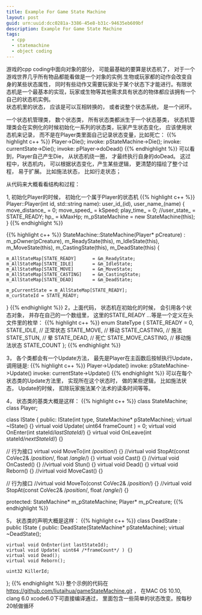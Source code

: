 ```yaml
---
title: Example For Game State Machine
layout: post
guid: urn:uuid:dcc0281a-3386-45e8-b31c-94635eb609bf
description: Example For Game State Machine
tags:
  - cpp
  - statemachine
  - object coding
---
```


游戏的cpp coding中面向对象的部分， 可能最基础的要算是状态机了， 对于一个游戏世界几乎所有物品都能看做是一个对象的实例.生物或玩家都的动作会改变自身的某些状态属性， 同时有些动作又需要玩家处于某个状态下才能进行。有限状态机是一个最基本的实现，玩家或生物等其他需求具有状态的物体都应该拥有一个自己的状态机实例。  
状态机里的状态， 应该是可以互相转换的， 或者说整个状态系统， 是一个闭环。   

一个状态机管理类， 数个状态类， 所有状态类都派生于一个状态基类， 状态机管理类会在实例化的时候初始化一系列的状态类，玩家产生状态变化， 应该使用状态机来记录， 而不是在Player类里面自己记录状态变量，比如死亡：
{{% highlight c++ %}}
Player->Die(); invoke: pStateMachine->Die(); invoke: currentState->Die();  invoke: pPlayer->doDead()
{{% endhighlight %}}
可以看到，Player自己产生Die， 从状态机绕一圈， 才最终执行自身的doDead。 这过程中，状态机内， 可以根据状态变化，产生某些逻辑， 更清楚的描绘了整个过程， 易于扩展。 比如施法状态， 比如行走状态；  

从代码来大概看看结构和过程：

1, 初始化Player的时候， 初始化一个属于Player的状态机
{{% highlight c++ %}}
Player::Player(int id, std::string name):
    user_id_(id),
    user_name_(name)
{
    move_distance_ = 0;
    move_speed_ = kSpeed;
    play_time_ = 0;
    //user_state_ = STATE_READY;
    hp_ = kMaxHp;
    m_pStateMachine = new StateMachine(this);
}
{{% endhighlight %}}


{{% highlight c++ %}}
StateMachine::StateMachine(Player* pCreature) :
    m_pOwner(pCreature),
    m_ReadyState(this),
    m_IdleState(this),
    m_MoveState(this),
    m_CastingState(this),
    m_DeadState(this)
{

    m_AllStateMap[STATE_READY]		= &m_ReadyState;
    m_AllStateMap[STATE_IDLE]		= &m_IdleState;
    m_AllStateMap[STATE_MOVE]		= &m_MoveState;
    m_AllStateMap[STATE_CASTING]	= &m_CastingState;
    m_AllStateMap[STATE_DEAD]		= &m_DeadState;

	m_pCurrentState = m_AllStateMap[STATE_READY];
    m_curStateId = STATE_READY;

}
{{% endhighlight %}}
2，上面代码， 状态机在初始化的时候， 会引用各个状态对象， 并存在自己的一个数组里， 这里的STATE_READY ...等是一个定义在头文件里的枚举：
{{% highlight c++ %}}
enum StateType
{
    STATE_READY = 0,
    STATE_IDLE,						// 正常状态
    STATE_MOVE,						// 移动
    STATE_CASTING,					// 施法
    STATE_STUN,						// 晕
    STATE_DEAD,						// 死亡
    STATE_MOVE_CASTING,             // 移动施法状态
    STATE_COUNT
};
{{% endhighlight %}}


3， 各个类都会有一个Update方法， 最先是Player在主函数后按帧执行Update， 调用链是:
{{% highlight c++ %}}
Player->Update()  invoke: pStateMachine->Update() invoke: currentState->Update()
{{% endhighlight %}}
可以在每个状态类的Update方法里， 实现所在这个状态时， 做的某些逻辑， 比如施法状态， Update的时候， 扣除玩家施法某个法术的读条时间等等。

4， 状态类的基类大概是这样：
{{% highlight c++ %}}
class StateMachine;
class Player;

class IState
{
public:
  IState(int type, StateMachine* pStateMachine);
  virtual ~IState() {}
  virtual void Update( uint64 frameCount ) = 0;
  virtual void OnEnter(int stateId/*lastStateId*/) {}
  virtual void OnLeave(int stateId/*nextStateId*/) {}

  // 行为接口
  virtual void MoveTo(int /*position*/) {}
  //virtual void StopAt(const CoVec2& /*position*/, float /*angle*/) {}
  virtual void Cast() {}
  //virtual void OnCasted() {}
  //virtual void Stun() {}
  virtual void Dead() {}
  virtual void Reborn() {}
  //virtual void MoveCast() {}


  // 行为接口
  //virtual void MoveTo(const CoVec2& /*position*/) {}
  //virtual void StopAt(const CoVec2& /*position*/, float /*angle*/) {}

protected:
  StateMachine* m_pStateMachine;
  Player*   m_pCreature;
{{% endhighlight %}}


5， 状态类的声明大概是这样：
{{% highlight c++ %}}
class DeadState : public IState
{
public:
    DeadState(StateMachine* pStateMachine);
    virtual ~DeadState();

    virtual void OnEnter(int lastStateId);
    virtual void Update( uint64 /*frameCount*/ ) {}
    virtual void Dead();
    virtual void Reborn();

    uint32 KillerId;
};
{{% endhighlight %}}
整个示例的代码在  https://github.com/liutaihua/gameStateMachine.git ， 在MAC OS 10.10, clang 6.0 xcode6.0下可直接编译通过， 里面包含一些简单的状态改变。按每秒20帧做循环
